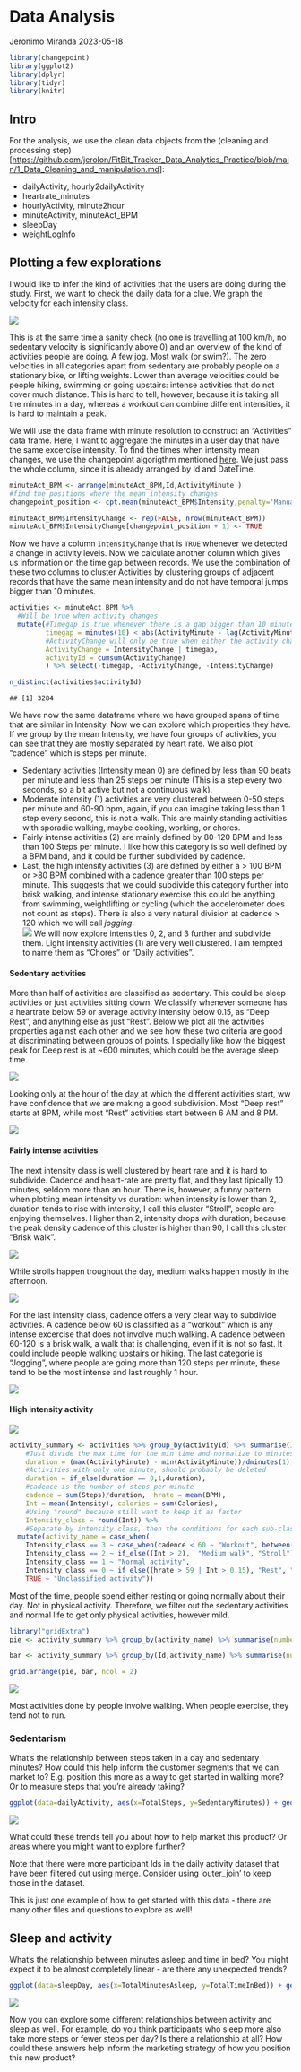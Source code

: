 Data Analysis
================
Jeronimo Miranda
2023-05-18

``` r
library(changepoint)
library(ggplot2)
library(dplyr)
library(tidyr)
library(knitr)
```

## Intro

For the analysis, we use the clean data objects from the (cleaning and
processing
step)\[<https://github.com/jerolon/FitBit_Tracker_Data_Analytics_Practice/blob/main/1_Data_Cleaning_and_manipulation.md>\]:

- dailyActivity, hourly2dailyActivity
- heartrate_minutes
- hourlyActivity, minute2hour
- minuteActivity, minuteAct_BPM
- sleepDay
- weightLogInfo

## Plotting a few explorations

I would like to infer the kind of activities that the users are doing
during the study. First, we want to check the daily data for a clue. We
graph the velocity for each intensity class.

![](2_Data_Analysis_files/figure-gfm/velocities-1.png)<!-- -->

This is at the same time a sanity check (no one is travelling at 100
km/h, no sedentary velocity is significantly above 0) and an overview of
the kind of activities people are doing. A few jog. Most walk (or
swim?). The zero velocities in all categories apart from sedentary are
probably people on a stationary bike, or lifting weights. Lower than
average velocities could be people hiking, swimming or going upstairs:
intense activities that do not cover much distance. This is hard to
tell, however, because it is taking all the minutes in a day, whereas a
workout can combine different intensities, it is hard to maintain a
peak.

We will use the data frame with minute resolution to construct an
“Activities” data frame. Here, I want to aggregate the minutes in a user
day that have the same excercise intensity. To find the times when
intensity mean changes, we use the changepoint algorigthm mentioned
[here](https://rpubs.com/richkt/269908). We just pass the whole column,
since it is already arranged by Id and DateTime.

``` r
minuteAct_BPM <- arrange(minuteAct_BPM,Id,ActivityMinute )
#find the positions where the mean intensity changes
changepoint_position <- cpt.mean(minuteAct_BPM$Intensity,penalty='Manual',pen.value=8,method='PELT') %>% cpts()

minuteAct_BPM$IntensityChange <- rep(FALSE, nrow(minuteAct_BPM))
minuteAct_BPM$IntensityChange[changepoint_position + 1] <- TRUE
```

Now we have a column `IntensityChange` that is `TRUE` whenever we
detected a change in activity levels. Now we calculate another column
which gives us information on the time gap between records. We use the
combination of these two columns to cluster Activities by clustering
groups of adjacent records that have the same mean intensity and do not
have temporal jumps bigger than 10 minutes.

``` r
activities <- minuteAct_BPM %>% 
  #Will be true when activity changes
  mutate(#Timegap is true whenever there is a gap bigger than 10 minutes
         timegap = minutes(10) < abs(ActivityMinute - lag(ActivityMinute, def = first(ActivityMinute))),
         #ActivityChange will only be true when either the activity changes or there is a big time jump
         ActivityChange = IntensityChange | timegap,
         activityId = cumsum(ActivityChange)
         ) %>% select(-timegap, -ActivityChange, -IntensityChange)

n_distinct(activities$activityId)
```

    ## [1] 3284

We have now the same dataframe where we have grouped spans of time that
are similar in Intensity. Now we can explore which properties they have.
If we group by the mean Intensity, we have four groups of activities,
you can see that they are mostly separated by heart rate. We also plot
“cadence” which is steps per minute.

- Sedentary activities (Intensity mean 0) are defined by less than 90
  beats per minute and less than 25 steps per minute (This is a step
  every two seconds, so a bit active but not a continuous walk).
- Moderate intensity (1) activities are very clustered between 0-50
  steps per minute and 60-90 bpm, again, if you can imagine taking less
  than 1 step every second, this is not a walk. This are mainly standing
  activities with sporadic walking, maybe cooking, working, or chores.
- Fairly intense activities (2) are mainly defined by 80-120 BPM and
  less than 100 Steps per minute. I like how this category is so well
  defined by a BPM band, and it could be further subdivided by cadence.
- Last, the high intensity activities (3) are defined by either a \> 100
  BPM or \>80 BPM combined with a cadence greater than 100 steps per
  minute. This suggests that we could subdivide this category further
  into brisk walking, and intense stationary exercise this could be
  anything from swimming, weightlifting or cycling (which the
  accelerometer does not count as steps). There is also a very natural
  division at cadence \> 120 which we will call *jogging*.  
  ![](2_Data_Analysis_files/figure-gfm/unnamed-chunk-5-1.png)<!-- --> We
  will now explore intensities 0, 2, and 3 further and subdivide them.
  Light intensity activities (1) are very well clustered. I am tempted
  to name them as “Chores” or “Daily activities”.

#### Sedentary activities

More than half of activities are classified as sedentary. This could be
sleep activities or just activities sitting down. We classify whenever
someone has a heartrate below 59 or average activity intensity below
0.15, as “Deep Rest”, and anything else as just “Rest”. Below we plot
all the activities properties against each other and we see how these
two criteria are good at discriminating between groups of points. I
specially like how the biggest peak for Deep rest is at \~600 minutes,
which could be the average sleep time.

![](2_Data_Analysis_files/figure-gfm/sedentary%20activities-1.png)<!-- -->

Looking only at the hour of the day at which the different activities
start, ww have confidence that we are making a good subdivision. Most
“Deep rest” starts at 8PM, while most “Rest” activities start between 6
AM and 8 PM.

![](2_Data_Analysis_files/figure-gfm/unnamed-chunk-6-1.png)<!-- -->

#### Fairly intense activities

The next intensity class is well clustered by heart rate and it is hard
to subdivide. Cadence and heart-rate are pretty flat, and they last
tipically 10 minutes, seldom more than an hour. There is, however, a
funny pattern when plotting mean intensity vs duration: when intensity
is lower than 2, duration tends to rise with intensity, I call this
cluster “Stroll”, people are enjoying themselves. Higher than 2,
intensity drops with duration, because the peak density cadence of this
cluster is higher than 90, I call this cluster “Brisk walk”.

![](2_Data_Analysis_files/figure-gfm/unnamed-chunk-7-1.png)<!-- -->

While strolls happen troughout the day, medium walks happen mostly in
the afternoon.

![](2_Data_Analysis_files/figure-gfm/unnamed-chunk-8-1.png)<!-- -->

For the last intensity class, cadence offers a very clear way to
subdivide activities. A cadence below 60 is classified as a “workout”
which is any intense excercise that does not involve much walking. A
cadence between 60-120 is a brisk walk, a walk that is challenging, even
if it is not so fast. It could include people walking upstairs or
hiking. The last categorie is “Jogging”, where people are going more
than 120 steps per minute, these tend to be the most intense and last
roughly 1 hour.

![](2_Data_Analysis_files/figure-gfm/unnamed-chunk-9-1.png)<!-- -->

#### High intensity activity

![](2_Data_Analysis_files/figure-gfm/unnamed-chunk-10-1.png)<!-- -->

``` r
activity_summary <- activities %>% group_by(activityId) %>% summarise(Id = unique(Id),
    #Just divide the max time for the min time and normalize to minutes
    duration = (max(ActivityMinute) - min(ActivityMinute))/dminutes(1),
    #Activities with only one minute, should probably be deleted
    duration = if_else(duration == 0,1,duration),
    #cadence is the number of steps per minute
    cadence = sum(Steps)/duration,  hrate = mean(BPM),
    Int = mean(Intensity), calories = sum(Calories),
    #Using "round" because still want to keep it as factor
    Intensity_class = round(Int)) %>%
    #Separate by intensity class, then the conditions for each sub-class
  mutate(activity_name = case_when(
    Intensity_class == 3 ~ case_when(cadence < 60 ~ "Workout", between(cadence,60,120) ~ "Fast walk", cadence > 120 ~ "Jogging"),
    Intensity_class == 2 ~ if_else((Int > 2),  "Medium walk", "Stroll"),
    Intensity_class == 1 ~ "Normal activity",
    Intensity_class == 0 ~ if_else((hrate > 59 | Int > 0.15), "Rest", "Deep Rest"),
    TRUE ~ "Unclassified activity")) 
```

Most of the time, people spend either resting or going normally about
their day. Not in physical activity. Therefore, we filter out the
sedentary activities and normal life to get only physical activities,
however mild.

``` r
library("gridExtra")
pie <- activity_summary %>% group_by(activity_name) %>% summarise(number = n()) %>% filter(!stringr::str_ends(activity_name, "Rest"), activity_name != "Normal activity") %>%  ggplot(aes(x="", y = number, fill = activity_name)) + geom_bar(width = 1, stat = "identity") + coord_polar("y", start = 0) + scale_fill_brewer(name = "Activity", palette = "Dark2") + theme_minimal() + blank_theme + theme(axis.text.x=element_blank()) + labs(title = "Tipes of activities of fitbit users", subtitle = "Fitbit user activity is dominated by walking")

bar <- activity_summary %>% group_by(Id,activity_name) %>% summarise(number = n()) %>% filter(!stringr::str_ends(activity_name, "Rest"), activity_name != "Normal activity") %>% mutate(perc = 100 * number/sum(number)) %>%  ggplot(aes(y=Id, x = perc, fill = activity_name)) + geom_bar(width = 0.7, stat = "identity") + scale_fill_brewer(palette = "Dark2") + theme_bw() + theme(axis.text.y = element_blank(), legend.position="none") + labs(subtitle = "Activity type by user", x = "Percentage", y = "User")

grid.arrange(pie, bar, ncol = 2)
```

![](2_Data_Analysis_files/figure-gfm/unnamed-chunk-13-1.png)<!-- -->

Most activities done by people involve walking. When people exercise,
they tend not to run.

### Sedentarism

What’s the relationship between steps taken in a day and sedentary
minutes? How could this help inform the customer segments that we can
market to? E.g. position this more as a way to get started in walking
more? Or to measure steps that you’re already taking?

``` r
ggplot(data=dailyActivity, aes(x=TotalSteps, y=SedentaryMinutes)) + geom_point() + theme_bw()
```

![](2_Data_Analysis_files/figure-gfm/unnamed-chunk-14-1.png)<!-- -->

What could these trends tell you about how to help market this product?
Or areas where you might want to explore further?

Note that there were more participant Ids in the daily activity dataset
that have been filtered out using merge. Consider using ‘outer_join’ to
keep those in the dataset.

This is just one example of how to get started with this data - there
are many other files and questions to explore as well!

## Sleep and activity

What’s the relationship between minutes asleep and time in bed? You
might expect it to be almost completely linear - are there any
unexpected trends?

``` r
ggplot(data=sleepDay, aes(x=TotalMinutesAsleep, y=TotalTimeInBed)) + geom_point() + theme_bw()
```

![](2_Data_Analysis_files/figure-gfm/unnamed-chunk-15-1.png)<!-- -->

Now you can explore some different relationships between activity and
sleep as well. For example, do you think participants who sleep more
also take more steps or fewer steps per day? Is there a relationship at
all? How could these answers help inform the marketing strategy of how
you position this new product?
